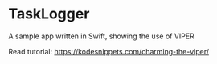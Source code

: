 # TaskLogger
A sample app written in Swift, showing the use of VIPER

Read tutorial:
https://kodesnippets.com/charming-the-viper/

